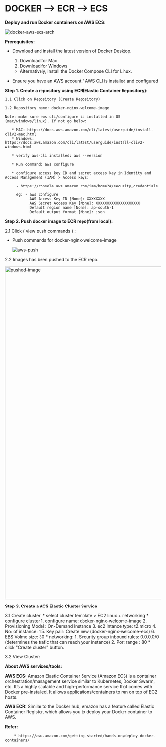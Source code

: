 # DOCKER --> ECR --> ECS

**Deploy and run Docker containers on AWS ECS**:

![docker-aws-ecs-arch](https://user-images.githubusercontent.com/2525741/124363214-a09f6c00-dc57-11eb-91a6-6f1e365df8f9.png)

**Prerequisites:**

  * Download and install the latest version of Docker Desktop.
  
      1. Download for Mac
      2. Download for Windows
      
      * Alternatively, install the Docker Compose CLI for Linux.
        
  * Ensure you have an AWS account / AWS CLI is installed and configured

**Step 1. Create a repository using ECR(Elastic Container Repository):**
    
    1.1 Click on Repository (Create Repository)
    
    1.2 Repository name: docker-nginx-welcome-image
    
    Note: make sure aws cli/configure is installed in OS (mac/windows/linux). If not go below:
                   
       * MAC: https://docs.aws.amazon.com/cli/latest/userguide/install-cliv2-mac.html
       * Windows: https://docs.aws.amazon.com/cli/latest/userguide/install-cliv2-windows.html
       
       * verify aws-cli installed: aws --version
       
       * Run command: aws configure
       
       * configure access key ID and secret access key in Identity and Access Management (IAM) > Access keys:
        
         - https://console.aws.amazon.com/iam/home?#/security_credentials
         
         eg: - aws configure
               AWS Access Key ID [None]: XXXXXXXX
               AWS Secret Access Key [None]: XXXXXXXXXXXXXXXXXXXX
               Default region name [None]: ap-south-1
               Default output format [None]: json
                  
    
**Step 2. Push docker image to ECR repo(from local):**
  
   2.1 Click ( view push commands ) :
        
   * Push commands for docker-nginx-welcome-image
   
       ![aws-push](https://user-images.githubusercontent.com/2525741/124391731-a0fb3e00-dd0f-11eb-9719-9f7eba7d8f6e.png)
         
               
   2.2 Images has been pushed to the ECR repo.
              
   <img width="1076" alt="pushed-image" src="https://user-images.githubusercontent.com/2525741/124391746-b1abb400-dd0f-11eb-90af-d9a1917e2dd8.png">


**Step 3. Create a ACS Elastic Cluster Service**

   3.1 Create cluster:
            * select cluster template > EC2 linux + networking
            * configure cluster 
                1. configure name: docker-nginx-welcome-image
                2. Provisioning Model : On-Demand Instance
                3. ec2 Intance type: t2.micro
                4. No: of instance: 1
                5. Key pair: Create new (docker-nginx-welcome-ecs)
                6. EBS Volme size: 30
            * networking: 
                1. Security group inbound rules: 0.0.0.0/0
                     (determines the trafic that can reach your instance)
                2. Port range : 80
            * click "Create cluster" button.
                     
   3.2 View Cluster:

  
**About AWS services/tools:**    
 
   **AWS ECS:**  Amazon Elastic Container Service (Amazon ECS) is a container orchestration/management service similar to Kubernetes, Docker Swarm, etc. 
 It’s a highly scalable and high-performance service that comes with Docker pre-installed. 
 It allows applications/containers to run on top of EC2 hosts.
 
   **AWS ECR:** Similar to the Docker hub, Amazon has a feature called Elastic Container Register, which allows you to deploy your Docker container to AWS. 
   
   **Refer:** 
        
        * https://aws.amazon.com/getting-started/hands-on/deploy-docker-containers/
 
